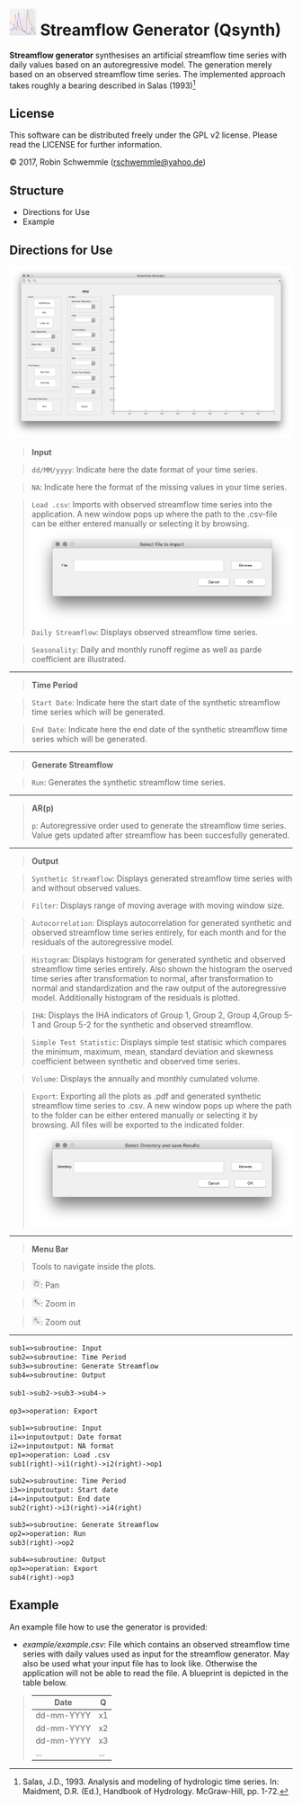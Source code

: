 # ![](images/icon_48x48.png "Icon") Streamflow Generator (Qsynth)

**Streamflow generator** synthesises an artificial streamflow time series with daily values based on an autoregressive model. The generation merely based on an observed streamflow time series. The implemented approach takes roughly a bearing described in Salas (1993)[^1]

## License

This software can be distributed freely under the GPL v2 license. Please read the LICENSE for further information.

© 2017, Robin Schwemmle (<rschwemmle@yahoo.de>)

## Structure

* Directions for Use
* Example

## Directions for Use

![](images/GUI.png "GUI")



> **Input**

>`dd/MM/yyyy`: Indicate here the date format of your time series.

>`NA`: Indicate here the format of the missing values in your time series.

>`Load .csv`: Imports with observed streamflow time series into the application. A new window pops up where the path to the .csv-file can be either entered manually or selecting it by browsing.
>![](images/loadcsv.png "Load .csv")
>`Daily Streamflow`: Displays observed streamflow time series.

>`Seasonality`: Daily and monthly runoff regime as well as parde coefficient are illustrated.

---

>**Time Period**

>`Start Date`: Indicate here the start date of the synthetic streamflow time series which will be generated.

>`End Date`: Indicate here the end date of the synthetic streamflow time series which will be generated.

---

>**Generate Streamflow**

>`Run`: Generates the synthetic streamflow time series.

---

>**AR(p)**
>
> `p`: Autoregressive order used to generate the streamflow time series. Value gets updated after streamflow has been succesfully generated.

---

>**Output**

>`Synthetic Streamflow`: Displays generated streamflow time series with and without observed values.

>`Filter`: Displays range of moving average with moving window size.

>`Autocorrelation`: Displays autocorrelation for generated synthetic and observed streamflow time series entirely, for each month and for the residuals of the autoregressive model.

>`Histogram`: Displays histogram for generated synthetic and observed streamflow time series entirely. Also shown the histogram the oserved time series after transformation to normal, after transformation to normal and standardization and the raw output of the autoregressive model. Additionally histogram of the residuals is plotted.

>`IHA`: Displays the IHA indicators of Group 1, Group 2, Group 4,Group 5-1 and Group 5-2 for the synthetic and observed streamflow.

>`Simple Test Statistic`: Displays simple test statisic which compares the minimum, maximum, mean, standard deviation and skewness coefficient between synthetic and observed time series.

>`Volume`: Displays the annually and monthly cumulated volume.

>`Export`: Exporting all the plots as .pdf and generated synthetic streamflow time series to .csv. A new window pops up where the path to the folder can be either entered manually or selecting it by browsing. All files will be exported to the indicated folder.
>![](images/export.png "Export")


---
>**Menu Bar**

> Tools to navigate inside the plots.

>![](images/pan.png "Pan"): Pan

>![](images/zoomin.png "Zoom in"): Zoom in

>![](images/zoomout.png "Zoom out"): Zoom out

---

```flow
sub1=>subroutine: Input
sub2=>subroutine: Time Period
sub3=>subroutine: Generate Streamflow
sub4=>subroutine: Output

sub1->sub2->sub3->sub4->

op3=>operation: Export
```

```flow
sub1=>subroutine: Input
i1=>inputoutput: Date format
i2=>inputoutput: NA format
op1=>operation: Load .csv
sub1(right)->i1(right)->i2(right)->op1
```

```flow
sub2=>subroutine: Time Period
i3=>inputoutput: Start date
i4=>inputoutput: End date
sub2(right)->i3(right)->i4(right)
```

```flow
sub3=>subroutine: Generate Streamflow
op2=>operation: Run
sub3(right)->op2
```

```flow
sub4=>subroutine: Output
op3=>operation: Export
sub4(right)->op3
```

## Example

An example file how to use the generator is provided:

- *example/example.csv*: File which contains an observed streamflow time series with daily values used as input for the streamflow generator. May also be used what your input file has to look like. Otherwise the application will not be able to read the file. A blueprint is depicted in the table below.

> **Date**           | **Q**
> -------------------|------
> dd-mm-YYYY       | x1
> dd-mm-YYYY       | x2
> dd-mm-YYYY       | x3
>  ...                        | ...

 [^1]: Salas, J.D., 1993. Analysis and modeling of hydrologic time series. In: Maidment, D.R. (Ed.), Handbook of Hydrology. McGraw-Hill, pp. 1-72.
